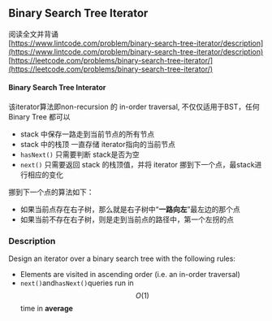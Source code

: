 ## Binary Search Tree Iterator

阅读全文并背诵  
[https://www.lintcode.com/problem/binary-search-tree-iterator/description](https://www.lintcode.com/problem/binary-search-tree-iterator/description)  
[https://leetcode.com/problems/binary-search-tree-iterator/](https://leetcode.com/problems/binary-search-tree-iterator/)

#### Binary Search Tree Interator

该iterator算法即non-recursion 的 in-order traversal, 不仅仅适用于BST，任何Binary Tree 都可以

* stack 中保存一路走到当前节点的所有节点
* stack 中的栈顶 一直存储 iterator指向的当前节点
* `hasNext()` 只需要判断 stack是否为空
* `next()` 只需要返回 stack 的栈顶值，并将 iterator 挪到下一个点，最stack进行相应的变化

挪到下一个点的算法如下：

* 如果当前点存在右子树，那么就是右子树中“**一路向左**”最左边的那个点
* 如果当前不存在右子树，则是走到当前点的路径中，第一个左拐的点

### Description

Design an iterator over a binary search tree with the following rules:

* Elements are visited in ascending order (i.e. an in-order traversal)
* `next()`and`hasNext()`queries run in $$O(1)$$ time in **average**
 


